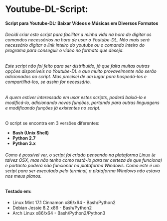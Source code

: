 # Youtube-DL-Script:
#### Script para Youtube-DL: Baixar Vídeos e Músicas em Diversos Formatos

###### Decidi criar este script para facilitar a minha vida na hora de digitar os comandos necessários na hora de usar o Youtube-DL. Não mais será necessário digitar o link inteiro do youtube ou o comando inteiro do programa para conseguir o vídeo no formato que deseja. <br />

###### Este script não foi feito para ser distribuído, já que falta muitas outras opções disponíveis no Youtube-DL e que muito provavelmente não serão adicionados ao script. Mas precisei de um lugar para hospedá-los e compartilhá-los, se assim for necessário.

###### A quem estiver interessado em usar estes scripts, poderá baixá-lo e modificá-lo, adicionando novas funções, portando para outras linguagens e modificando funções já existentes no script.

O script se encontra em 3 versões diferentes:

- **Bash (Unix Shell)** <br />
- **Python 2.7** <br />
- **Python 3.x** <br />

###### Como é possível ver, o script foi criado pensando na plataforma Linux (e talvez OSX, mas não tenho como testá-lo para ter certeza de que funciona) e portanto poderá não funcionar na plataforma Windows. Como este é um script para ser executado pelo terminal, a plataforma Windows não estava nos meus planos.

#### Testado em:
- Linux Mint 17.1 Cinnamon x86/x64 - Bash/Python2<br />
- Debian Jessie 8.2 x86 - Bash/Python2<br />
- Arch Linux x86/x64 - Bash/Python2/Python3<br />
